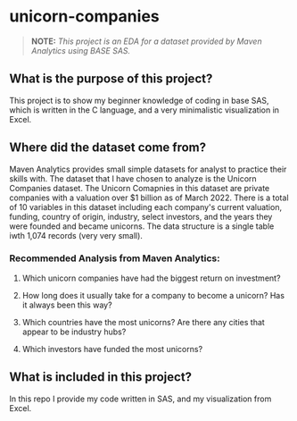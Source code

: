 # unicorn-companies
> **NOTE:** *This project is an EDA for a dataset provided by Maven Analytics using BASE SAS.*

## What is the purpose of this project? 
This project is to show my beginner knowledge of coding in base SAS, which is written in the C language, and a very minimalistic visualization in Excel.

## Where did the dataset come from?
Maven Analytics provides small simple datasets for analyst to practice their skills with. The dataset that I have chosen to analyze is the Unicorn Companies dataset. The Unicorn Comapnies in this dataset are private companies with a valuation over $1 billion as of March 2022. There is a total of 10 variables in this dataset including each company's current valuation, funding, country of origin, industry, select investors, and the years they were founded and became unicorns. The data structure is a single table iwth 1,074 records (very very small).

### Recommended Analysis from Maven Analytics:
1. Which unicorn companies have had the biggest return on investment?

2. How long does it usually take for a company to become a unicorn? Has it always been this way?

3. Which countries have the most unicorns? Are there any cities that appear to be industry hubs?

4. Which investors have funded the most unicorns?



## What is included in this project?
In this repo I provide my code written in SAS, and my visualization from Excel.

